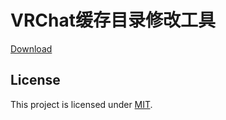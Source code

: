 # VRChat缓存目录修改工具


[Download](https://github.com/GizmoOAO/toy-box/releases/tag/cvcd)

## License
This project is licensed under [MIT](./LICENSE).